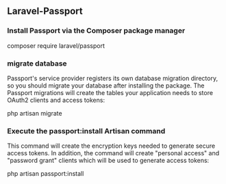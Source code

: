 
## Laravel-Passport

### Install Passport via the Composer package manager

composer require laravel/passport

### migrate  database 

Passport's service provider registers its own database migration directory, so you should migrate your database after installing the package. The Passport migrations will create the tables your application needs to store OAuth2 clients and access tokens:

php artisan migrate



### Execute the passport:install Artisan command

This command will create the encryption keys needed to generate secure access tokens. In addition, the command will create "personal access" and "password grant" clients which will be used to generate access tokens:

php artisan passport:install
